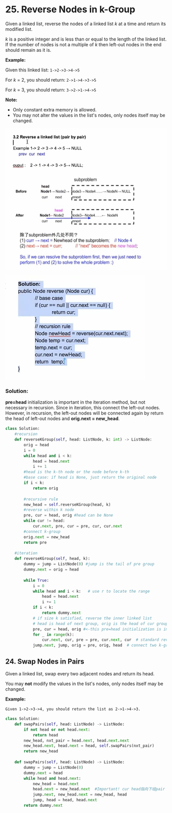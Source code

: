 # 25. Reverse Nodes in k-Group

Given a linked list, reverse the nodes of a linked list _k_ at a time and return its modified list.

_k_ is a positive integer and is less than or equal to the length of the linked list. If the number of nodes is not a multiple of _k_ then left-out nodes in the end should remain as it is.

**Example:**

Given this linked list: `1->2->3->4->5`

For _k_ = 2, you should return: `2->1->4->3->5`

For _k_ = 3, you should return: `3->2->1->4->5`

**Note:**

* Only constant extra memory is allowed.
* You may not alter the values in the list's nodes, only nodes itself may be changed.

![](../.gitbook/assets/image%20%283%29.png)

>

![](../.gitbook/assets/image%20%2818%29.png)

### Solution:

**pre=head** initialization is important in the iteration method, but not necessary in recursion. Since in iteration, this connect the left-out nodes. However, in recursion, the left-out nodes will be connected again by return the head of left-out nodes and **orig.next = new\_head**. 

```python
class Solution:
    #recursion
    def reverseKGroup(self, head: ListNode, k: int) -> ListNode:  
        orig = head
        i = 0
        while head and i < k:
            head = head.next
            i += 1
        #head is the k-th node or the node before k-th
        #base case: if head is None, just return the original node
        if i < k:
            return orig
        
        #recursive rule
        new_head = self.reverseKGroup(head, k)
        #reverse within k node
        pre, cur = head, orig #head can be None
        while cur != head:
            cur.next, pre, cur = pre, cur, cur.next
        #connect k-group
        orig.next = new_head
        return pre
        
    #iteration
    def reverseKGroup(self, head, k):
        dummy = jump = ListNode(0) #jump is the tail of pre group
        dummy.next = orig = head

        while True:
            i = 0
            while head and i < k:   # use r to locate the range
                head = head.next
                i += 1
            if i < k:
                return dummy.next
            # if size k satisfied, reverse the inner linked list
            # head is head of next group, orig is the head of cur group
            pre, cur = head, orig #<-this pre=head initialization is important
            for _ in range(k):
                cur.next, cur, pre = pre, cur.next, cur  # standard reversing
            jump.next, jump, orig = pre, orig, head  # connect two k-groups  
```

## 24. Swap Nodes in Pairs

Given a linked list, swap every two adjacent nodes and return its head.

You may **not** modify the values in the list's nodes, only nodes itself may be changed.

**Example:**

```text
Given 1->2->3->4, you should return the list as 2->1->4->3.
```

```python
class Solution:
    def swapPairs(self, head: ListNode) -> ListNode:
        if not head or not head.next:
            return head
        new_head, nxt_pair = head.next, head.next.next      
        new_head.next, head.next = head, self.swapPairs(nxt_pair)
        return new_head
    
    def swapPairs(self, head: ListNode) -> ListNode:      
        dummy = jump = ListNode(0)
        dummy.next = head
        while head and head.next:
            new_head = head.next
            head.next = new_head.next  #Important! cur head指向下组pair 的head
            jump.next, new_head.next = new_head, head
            jump, head = head, head.next
        return dummy.next
```

